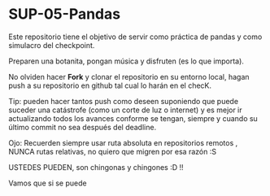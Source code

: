 # SUP-05-Pandas
Este repositorio tiene el objetivo de servir como práctica de pandas y como simulacro del checkpoint. 

Preparen una botanita, pongan música y disfruten (es lo que importa). 

No olviden hacer **Fork** y clonar el repositorio en su entorno local, hagan push a su repositorio en github tal cual lo harán en el checK. 

Tip: pueden hacer tantos push como deseen suponiendo que puede suceder una catástrofe (como un corte de luz o internet) y es mejor ir actualizando todos los avances conforme se tengan, siempre y cuando su último commit no sea después del deadline. 

Ojo: Recuerden siempre usar ruta absoluta en repositorios remotos , NUNCA rutas relativas, no quiero que migren por esa razón :S 

USTEDES PUEDEN, son chingonas y chingones :D !!

Vamos que si se puede

